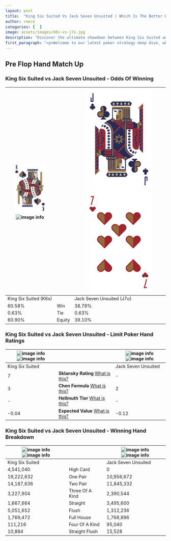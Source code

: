 ```yaml
---
layout: post
title:  "King Six Suited Vs Jack Seven Unsuited | Which Is The Better Hand In Poker? A Complete Guide"
author: reece
categories: [  ]
image: assets/images/k6s-vs-j7o.jpg
description: "Discover the ultimate showdown between King Six Suited and Jack Seven Unsuited in poker! Uncover the odds, strategies, and scenarios where one hand triumphs over the other. Get ready to up your poker game with this thrilling analysis."
first_paragraph: "<p>Welcome to our latest poker strategy deep dive, where we're pitting two distinct hands against each other in a high-stakes showdown: King Six Suited vs Jack Seven Unsuited.</p><p>In the dynamic world of poker, every decision counts, and knowing which hand holds the upper hand is key to your success at the table.</p><p>In this article, we'll dissect these two hands, explore the scenarios where one dominates the other, and equip you with the knowledge to make strategic choices that can tip the odds in your favor.</p><p>Get ready to unravel the intriguing dynamics of these poker hands and elevate your game to new heights.</p>"
---
```




[comment]: # (sp0)

## Pre Flop Hand Match Up

<div class="table hand-ratings" markdown="1"> 



### King Six Suited vs Jack Seven Unsuited - Odds Of Winning


    
| ![image info](assets/images/hand1/k.png) ![image info](assets/images/hand1/6s.png) |  | ![image info](assets/images/hand2/j.png) ![image info](assets/images/hand2/7o.png) |
| -------- | -------- | -------- |
| King Six Suited (K6s) |  | Jack Seven Unsuited (J7o) |
| 60.58% | Win | 38.79% |
| 0.63% | Tie | 0.63% |
| 60.90% | Equity | 39.10% |




[comment]: # (sp1)



### King Six Suited vs Jack Seven Unsuited - Limit Poker Hand Ratings


    
| ![image info](https://www.riverpairs.com/assets/images/hand1/k.png) ![image info](https://www.riverpairs.com/assets/images/hand1/6s.png) |  | ![image info](https://www.riverpairs.com/assets/images/hand2/j.png) ![image info](https://www.riverpairs.com/assets/images/hand2/7o.png) |
| -------- | -------- | -------- |
| King Six Suited |  | Jack Seven Unsuited |
| 7 | **Sklansky Rating** [What is this?](/sklansky-rating-explained) | - |
| 3 | **Chen Formula** [What is this?](/chen-formula-explained) | 2 |
| - | **Hellmuth Tier** [What is this?](/Hellmuth-tier-explained) | - |
| -0.04 | **Expected Value** [What is this?](/expected-value-explained) | -0.12 |




[comment]: # (sp2)



### King Six Suited vs Jack Seven Unsuited - Winning Hand Breakdown


    
| ![image info](https://www.riverpairs.com/assets/images/hand1/k.png) ![image info](https://www.riverpairs.com/assets/images/hand1/6s.png) |  | ![image info](https://www.riverpairs.com/assets/images/hand2/j.png) ![image info](https://www.riverpairs.com/assets/images/hand2/7o.png) |
| -------- | -------- | -------- |
| King Six Suited |  | Jack Seven Unsuited |
| 4,541,040 | High Card | 0 |
| 19,222,632 | One Pair | 10,956,672 |
| 14,187,636 | Two Pair | 11,845,332 |
| 3,227,904 | Three Of A Kind | 2,390,544 |
| 1,667,664 | Straight | 3,495,600 |
| 5,051,652 | Flush | 1,312,236 |
| 1,769,472 | Full House | 1,768,896 |
| 111,216 | Four Of A Kind | 95,040 |
| 10,884 | Straight Flush | 15,528 |




[comment]: # (sp3)



</div>

[comment]: # (sp4)



[comment]: # (sp5)

